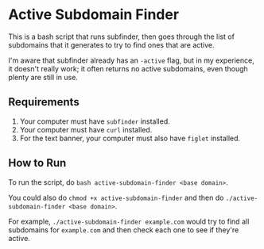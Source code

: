 # Active Subdomain Finder
This is a bash script that runs subfinder, then goes through the list of subdomains that it generates to try to find ones that are active.

I'm aware that subfinder already has an `-active` flag, but in my experience, it doesn't really work; it often returns no active subdomains, even though plenty are still in use.

## Requirements
1. Your computer must have `subfinder` installed.
2. Your computer must have `curl` installed.
3. For the text banner, your computer must also have `figlet` installed.

## How to Run
To run the script, do `bash active-subdomain-finder <base domain>`.

You could also do `chmod +x active-subdomain-finder` and then do `./active-subdomain-finder <base domain>`.

For example, `./active-subdomain-finder example.com` would try to find all subdomains for `example.com` and then check each one to see if they're active.
